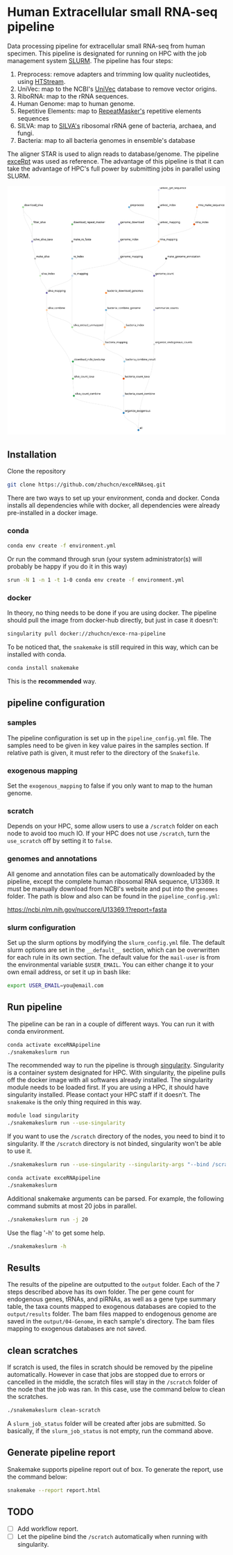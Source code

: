# Human Extracellular small RNA-seq pipeline

Data processing pipeline for extracellular small RNA-seq from human specimen. This pipeline is designated for running on HPC with the job management system [SLURM](https://slurm.schedmd.com/sbatch.html). The pipeline has four steps:

1. Preprocess: remove adapters and trimming low quality nucleotides, using [HTStream](https://github.com/ibest/HTStream).
2. UniVec: map to the NCBI's [UniVec](https://www.ncbi.nlm.nih.gov/tools/vecscreen/univec/) database to remove vector origins.
3. RiboRNA: map to the rRNA sequences.
4. Human Genome: map to human genome.
5. Repetitive Elements: map to [RepeatMasker's](http://www.repeatmasker.org/) repetitive elements sequences
6. SILVA: map to [SILVA's](https://www.arb-silva.de/) ribosomal rRNA gene of bacteria, archaea, and fungi.
7. Bacteria: map to all bacteria genomes in ensemble's database

The aligner STAR is used to align reads to database/genome. The pipeline [exceRpt](https://github.com/gersteinlab/exceRpt) was used as reference. The advantage of this pipeline is that it can take the advantage of HPC's full power by submitting jobs in parallel using SLURM.

![dag](dag.svg)

## Installation

Clone the repository
```bash
git clone https://github.com/zhuchcn/exceRNAseq.git
```

There are two ways to set up your environment, conda and docker. Conda installs all dependencies while with docker, all dependencies were already pre-installed in a docker image. 

### conda

```bash
conda env create -f environment.yml
```

Or run the command through srun (your system administrator(s) will probably be happy if you do it in this way)
```bash
srun -N 1 -n 1 -t 1-0 conda env create -f environment.yml
```

### docker

In theory, no thing needs to be done if you are using docker. The pipeline should pull the image from docker-hub directly, but just in case it doesn't:
```bash
singularity pull docker://zhuchcn/exce-rna-pipeline
```
To be noticed that, the `snakemake` is still required in this way, which can be installed with conda.
```bash
conda install snakemake
```
This is the **recommended** way.

## pipeline configuration

### samples

The pipeline configuration is set up in the `pipeline_config.yml` file. The samples need to be given in key value paires in the samples section. If relative path is given, it must refer to the directory of the `Snakefile`. 

### exogenous mapping

Set the `exogenous_mapping` to false if you only want to map to the human genome.

### scratch

Depends on your HPC, some allow users to use a `/scratch` folder on each node to avoid too much IO. If your HPC does not use `/scratch`, turn the `use_scratch` off by setting it to `false`.

### genomes and annotations

All genome and annotation files can be automatically downloaded by the pipeline, except the complete human ribosomal RNA sequence, U13369. It must be manually download from NCBI's website and put into the `genomes` folder. The path is blow and also can be found in the `pipeline_config.yml`:

https://ncbi.nlm.nih.gov/nuccore/U13369.1?report=fasta

### slurm configuration

Set up the slurm options by modifying the `slurm_config.yml` file. The default slurm options are set in the `__default__` section, which can be overwritten for each rule in its own section. The default value for the `mail-user` is from the environmental variable `$USER_EMAIL`. You can either change it to your own email address, or set it up in bash like:

```bash
export USER_EMAIL=you@email.com
```

## Run pipeline

The pipeline can be ran in a couple of different ways. You can run it with conda environment.

```bash
conda activate exceRNApipeline
./snakemakeslurm run
```

The recommended way to run the pipeline is through [singularity](https://sylabs.io/docs/). Singularity is a container system designated for HPC. With singularity, the pipeline pulls off the docker image with all softwares already installed. The singularity module needs to be loaded first. If you are using a HPC, it should have singularity installed. Please contact your HPC staff if it doesn't. The `snakemake` is the only thing required in this way.

```bash
module load singularity
./snakemakeslurm run --use-singularity
```

If you want to use the `/scratch` directory of the nodes, you need to bind it to singularity. If the `/scratch` directory is not binded, singularity won't be able to use it.
```bash
./snakemakeslurm run --use-singularity --singularity-args "--bind /scratch:/scratch"
```

```bash
conda activate exceRNApipeline
./snakemakeslurm
```

Additional snakemake arguments can be parsed. For example, the following command submits at most 20 jobs in parallel.
```bash
./snakemakeslurm run -j 20
```

Use the flag '-h' to get some help.
```bash
./snakemakeslurm -h
```

## Results

The results of the pipeline are outputted to the `output` folder. Each of the 7 steps described above has its own folder. The per gene count for endogenous genes, tRNAs, and piRNAs, as well as a gene type summary table, the taxa counts mapped to exogenous databases are copied to the `output/results` folder. The bam files mapped to endogenous genome are saved in the `output/04-Genome`, in each sample's directory. The bam files mapping to exogenous databases are not saved.

## clean scratches

If scratch is used, the files in scratch should be removed by the pipeline automatically. However in case that jobs are stopped due to errors or cancelled in the middle, the scratch files will stay in the `/scratch` folder of the node that the job was ran. In this case, use the command below to clean the scratches.

```bash
./snakemakeslurm clean-scratch
```

A `slurm_job_status` folder will be created after jobs are submitted. So basically, if the `slurm_job_status` is not empty, run the command above.

## Generate pipeline report

Snakemake supports pipeline report out of box. To generate the report, use the command below:
```bash
snakemake --report report.html
```

## TODO

- [ ] Add workflow report.
- [ ] Let the pipeline bind the `/scratch` automatically when running with singularity.